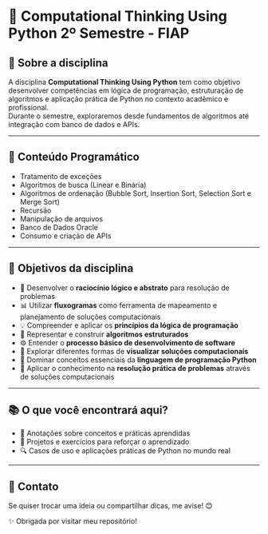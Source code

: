 # 🐍 Computational Thinking Using Python 2º Semestre - FIAP  

## 📌 Sobre a disciplina  

A disciplina **Computational Thinking Using Python** tem como objetivo desenvolver competências em lógica de programação, estruturação de algoritmos e aplicação prática de Python no contexto acadêmico e profissional.  
Durante o semestre, exploraremos desde fundamentos de algoritmos até integração com banco de dados e APIs.  

---

## 📒 Conteúdo Programático  
- Tratamento de exceções  
- Algoritmos de busca (Linear e Binária)  
- Algoritmos de ordenação (Bubble Sort, Insertion Sort, Selection Sort e Merge Sort)  
- Recursão  
- Manipulação de arquivos  
- Banco de Dados Oracle  
- Consumo e criação de APIs  

---

## 🎯 Objetivos da disciplina  

- 🧠 Desenvolver o **raciocínio lógico e abstrato** para resolução de problemas  
- 📊 Utilizar **fluxogramas** como ferramenta de mapeamento e planejamento de soluções computacionais  
- 💡 Compreender e aplicar os **princípios da lógica de programação**  
- 🔨 Representar e construir **algoritmos estruturados**  
- ⚙️ Entender o **processo básico de desenvolvimento de software**  
- 👀 Explorar diferentes formas de **visualizar soluções computacionais**  
- 🐍 Dominar conceitos essenciais da **linguagem de programação Python**  
- 🚀 Aplicar o conhecimento na **resolução prática de problemas** através de soluções computacionais

---

## 📚 O que você encontrará aqui?  
- 📑 Anotações sobre conceitos e práticas aprendidas  
- 🚀 Projetos e exercícios para reforçar o aprendizado  
- 🔍 Casos de uso e aplicações práticas de Python no mundo real  

---

## 💬 Contato  
Se quiser trocar uma ideia ou compartilhar dicas, me avise! 😊  

✨ Obrigada por visitar meu repositório!  
